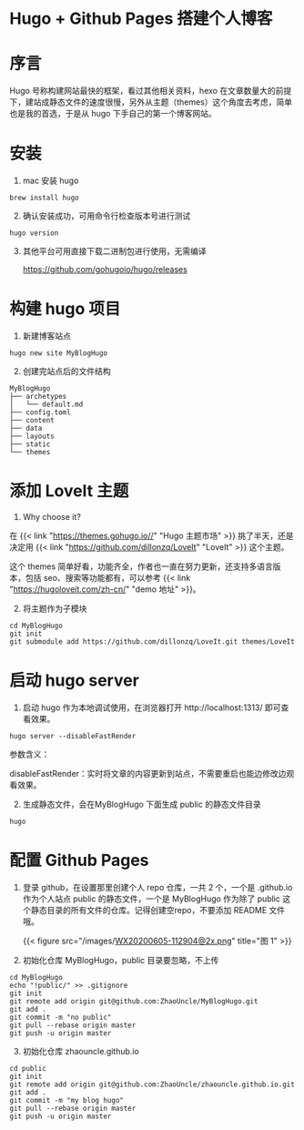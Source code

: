 # Hugo + Github Pages 搭建个人博客


<!--more-->


# 序言
Hugo 号称构建网站最快的框架，看过其他相关资料，hexo 在文章数量大的前提下，建站成静态文件的速度很慢，另外从主题（themes）这个角度去考虑，简单也是我的首选，于是从 hugo 下手自己的第一个博客网站。

# 安装

1. mac 安装 hugo
  
```shell
brew install hugo
```

2. 确认安装成功，可用命令行检查版本号进行测试
   
```shell
hugo version
```

3. 其他平台可用直接下载二进制包进行使用，无需编译
   
   <https://github.com/gohugoio/hugo/releases>

# 构建 hugo 项目

1. 新建博客站点
```shell
hugo new site MyBlogHugo
```

2. 创建完站点后的文件结构
```shell
MyBlogHugo
├── archetypes
│   └── default.md
├── config.toml
├── content
├── data
├── layouts
├── static
└── themes
```

# 添加 LoveIt 主题

1. Why choose it?

在 {{< link "https://themes.gohugo.io//" "Hugo 主题市场" >}} 挑了半天，还是决定用 {{< link "https://github.com/dillonzq/LoveIt" "LoveIt" >}} 这个主题。

这个 themes 简单好看，功能齐全，作者也一直在努力更新，还支持多语言版本，包括 seo、搜索等功能都有，可以参考 {{< link "https://hugoloveit.com/zh-cn/" "demo 地址" >}}。

2. 将主题作为子模块

```shell
cd MyBlogHugo
git init
git submodule add https://github.com/dillonzq/LoveIt.git themes/LoveIt
``` 

# 启动 hugo server

1. 启动 hugo 作为本地调试使用，在浏览器打开 http://localhost:1313/ 即可查看效果。

```shell
hugo server --disableFastRender
```

参数含义：

disableFastRender：实时将文章的内容更新到站点，不需要重启也能边修改边观看效果。

2. 生成静态文件，会在MyBlogHugo 下面生成 public 的静态文件目录

``` shell
hugo
```

# 配置 Github Pages

1. 登录 github，在设置那里创建个人 repo 仓库，一共 2 个，一个是 <username>.github.io 作为个人站点 public 的静态文件，一个是 MyBlogHugo 作为除了 public 这个静态目录的所有文件的仓库。记得创建空repo，不要添加 README 文件哦。
   
   {{< figure src="/images/WX20200605-112904@2x.png" title="图 1" >}}

2. 初始化仓库 MyBlogHugo，public 目录要忽略，不上传
```shell
cd MyBlogHugo
echo "!public/" >> .gitignore 
git init
git remote add origin git@github.com:ZhaoUncle/MyBlogHugo.git
git add .
git commit -m "no public"
git pull --rebase origin master
git push -u origin master
```

3. 初始化仓库 zhaouncle.github.io
```shell
cd public
git init
git remote add origin git@github.com:ZhaoUncle/zhaouncle.github.io.git
git add .
git commit -m "my blog hugo"
git pull --rebase origin master
git push -u origin master
```



